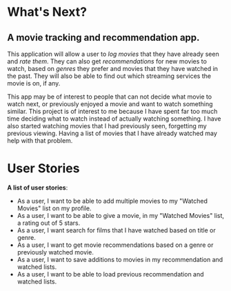 # What's Next?

## A movie tracking and recommendation app.

This application will allow a user to *log movies*
that they have already seen and *rate them*. 
They can also get *recommendations* for new movies 
to watch, based on *genres* they prefer and movies 
that they have watched in the past. They will also 
be able to find out which streaming services the 
movie is on, if any.

This app may be of interest to people that can not 
decide what movie to watch next, or previously 
enjoyed a movie and want to watch something similar. 
This project is of interest to me because I have 
spent far too much time deciding what to watch 
instead of actually watching something. I have also 
started watching movies that I had previously seen, 
forgetting my previous viewing. Having a list of 
movies that I have already watched may help with that
problem.

# User Stories

**A list of user stories**:
- As a user, I want to be able to add multiple 
movies to my "Watched Movies" list on my profile.
- As a user, I want to be able to give a movie,
in my "Watched Movies" list, a rating out of 5 
stars. 
- As a user, I want search for films that I have 
watched based on title or genre.
- As a user, I want to get movie recommendations
based on a genre or previously watched movie.
- As a user, I want to save additions to movies in
my recommendation and watched lists.
- As a user, I want to be able to load previous 
recommendation and watched lists.

  